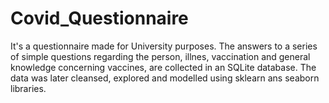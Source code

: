 # Covid_Questionnaire

It's a questionnaire made for University purposes. 
The answers to a series of simple questions regarding the person, illnes, vaccination and general knowledge concerning vaccines, are collected in an SQLite database. 
The data was later cleansed, explored and modelled using sklearn ans seaborn libraries.
